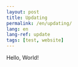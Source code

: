 ```yaml
---
layout: post
title: Updating
permalink: /en/updating/
lang: en
lang-ref: update
tags: [test, website]
---
```


Hello, World!
